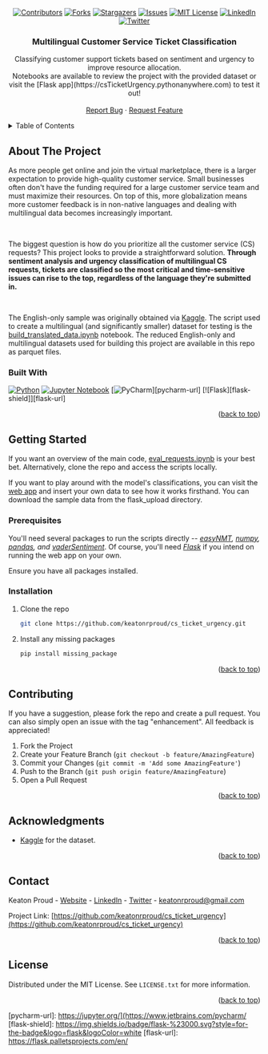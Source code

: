 <a name="readme-top"></a>

<!-- PROJECT SHIELDS -->
<div align="center">
  
[![Contributors][contributors-shield]][contributors-url]
[![Forks][forks-shield]][forks-url]
[![Stargazers][stars-shield]][stars-url]
[![Issues][issues-shield]][issues-url]
[![MIT License][license-shield]][license-url]
[![LinkedIn][linkedin-shield]][linkedin-url]
[![Twitter][twitter-shield]][twitter-url] 

</div>

<h3 align="center">Multilingual Customer Service Ticket Classification</h3>

  <p align="center">
    Classifying customer support tickets based on sentiment and urgency to improve resource allocation. <br />
    Notebooks are available to review the project with the provided dataset or visit the [Flask app](https://csTicketUrgency.pythonanywhere.com) to test it out!
    <br />
    <br />
    <a href="https://github.com/keatonrproud/cs_ticket_urgency/issues">Report Bug</a>
    ·
    <a href="https://github.com/keatonrproud/cs_ticket_urgency/issues">Request Feature</a>
  </p>
</div>



<!-- TABLE OF CONTENTS -->
<details>
  <summary>Table of Contents</summary>
  <ol>
    <li>
      <a href="#about-the-project">About The Project</a>
      <ul>
        <li><a href="#built-with">Built With</a></li>
      </ul>
    </li>
    <li>
      <a href="#getting-started">Getting Started</a>
      <ul>
        <li><a href="#prerequisites">Prerequisites</a></li>
        <li><a href="#installation">Installation</a></li>
      </ul>
    </li>
    <li><a href="#contributing">Contributing</a></li>
    <li><a href="#license">License</a></li>
    <li><a href="#contact">Contact</a></li>
    <li><a href="#acknowledgments">Acknowledgments</a></li>
  </ol>
</details>



<!-- ABOUT THE PROJECT -->
## About The Project

As more people get online and join the virtual marketplace, there is a larger expectation to provide high-quality customer service. Small businesses often don't have the funding required for a large customer service team and must maximize their resources. On top of this, more globalization means more customer feedback is in non-native languages and dealing with multilingual data becomes increasingly important. 

<br />

The biggest question is how do you prioritize all the customer service (CS) requests? This project looks to provide a straightforward solution. <b>Through sentiment analysis and urgency classification of multilingual CS requests, tickets are classified so the most critical and time-sensitive issues can rise to the top, regardless of the language they're submitted in. </b>

<br />

The English-only sample was originally obtained via [Kaggle](https://www.kaggle.com/datasets/thoughtvector/customer-support-on-twitter). The script used to create a multilingual (and significantly smaller) dataset for testing is the [build_translated_data.ipynb](https://github.com/keatonrproud/cs_ticket_urgency/blob/main/build_translated_data.ipynb) notebook. The reduced English-only and multilingual datasets used for building this project are available in this repo as parquet files.

### Built With

[![Python][python-shield]][python-url]
[![Jupyter Notebook][jupyter-shield]][jupyter-url]
[![PyCharm][pycharm-shield]][pycharm-url]
[![Flask][flask-shield]][flask-url]

<p align="right">(<a href="#readme-top">back to top</a>)</p>


<!-- GETTING STARTED -->
## Getting Started

If you want an overview of the main code, [eval_requests.ipynb](https://github.com/keatonrproud/cs_ticket_urgency/blob/main/eval_requests.ipynb) is your best bet. 
Alternatively, clone the repo and access the scripts locally.

If you want to play around with the model's classifications, you can visit the [web app](https://csticketurgency.pythonanywhere.com) and insert your own data to see how it works firsthand. You can download the sample data from the flask_upload directory.

### Prerequisites

You'll need several packages to run the scripts directly -- _[easyNMT](https://github.com/UKPLab/EasyNMT), [numpy](https://numpy.org/), [pandas](https://pandas.pydata.org/), and [vaderSentiment](https://github.com/cjhutto/vaderSentiment)_. Of course, you'll need _[Flask](https://flask.palletsprojects.com/en/)_ if you intend on running the web app on your own.

Ensure you have all packages installed. 

### Installation

1. Clone the repo
   ```sh
   git clone https://github.com/keatonrproud/cs_ticket_urgency.git
   ```
2. Install any missing packages
   ```sh
   pip install missing_package
   ```


<p align="right">(<a href="#readme-top">back to top</a>)</p>


<!-- CONTRIBUTING -->
## Contributing

If you have a suggestion, please fork the repo and create a pull request. You can also simply open an issue with the tag "enhancement". All feedback is appreciated!

1. Fork the Project
2. Create your Feature Branch (`git checkout -b feature/AmazingFeature`)
3. Commit your Changes (`git commit -m 'Add some AmazingFeature'`)
4. Push to the Branch (`git push origin feature/AmazingFeature`)
5. Open a Pull Request

<p align="right">(<a href="#readme-top">back to top</a>)</p>



<!-- ACKNOWLEDGMENTS -->
## Acknowledgments

* [Kaggle](tps://www.kaggle.com/datasets/thoughtvector/customer-support-on-twitter) for the dataset.


<p align="right">(<a href="#readme-top">back to top</a>)</p>



<!-- CONTACT -->
## Contact

Keaton Proud - [Website](https://keatonrproud.github.io) - [LinkedIn](https://linkedin.com/in/keatonrproud) - [Twitter](https://twitter.com/keatonrproud) - keatonrproud@gmail.com

Project Link: [https://github.com/keatonrproud/cs_ticket_urgency](https://github.com/keatonrproud/cs_ticket_urgency)

<p align="right">(<a href="#readme-top">back to top</a>)</p>



<!-- LICENSE -->
## License

Distributed under the MIT License. See `LICENSE.txt` for more information.

<p align="right">(<a href="#readme-top">back to top</a>)</p>


<!-- LINKS & IMAGES -->
[contributors-shield]: https://img.shields.io/github/contributors/keatonrproud/cs_ticket_urgency.svg?style=for-the-badge
[contributors-url]: https://github.com/keatonrproud/cs_ticket_urgency/graphs/contributors
[forks-shield]: https://img.shields.io/github/forks/keatonrproud/cs_ticket_urgency.svg?style=for-the-badge
[forks-url]: https://github.com/keatonrproud/cs_ticket_urgency/network/members
[stars-shield]: https://img.shields.io/github/stars/keatonrproud/cs_ticket_urgency.svg?style=for-the-badge
[stars-url]: https://github.com/keatonrproud/cs_ticket_urgency/stargazers
[issues-shield]: https://img.shields.io/github/issues/keatonrproud/cs_ticket_urgency.svg?style=for-the-badge
[issues-url]: https://github.com/keatonrproud/cs_ticket_urgency/issues
[license-shield]: https://img.shields.io/github/license/keatonrproud/cs_ticket_urgency.svg?style=for-the-badge
[license-url]: https://github.com/keatonrproud/cs_ticket_urgency/blob/main/license
[linkedin-shield]: https://img.shields.io/badge/linkedin-%230077B5.svg?style=for-the-badge&logo=linkedin&logoColor=white
[linkedin-url]: https://linkedin.com/in/keatonrproud
[twitter-shield]: https://img.shields.io/badge/Twitter-%231DA1F2.svg?style=for-the-badge&logo=Twitter&logoColor=white
[twitter-url]: https://twitter.com/keatonrproud
[python-shield]: https://img.shields.io/badge/python-3670A0?style=for-the-badge&logo=python&logoColor=ffdd54
[python-url]: https://python.org/
[jupyter-shield]: https://img.shields.io/badge/jupyter-%23FA0F00.svg?style=for-the-badge&logo=jupyter&logoColor=white
[jupyter-url]: https://jupyter.org/
[pycharm-shield]: https://img.shields.io/badge/pycharm-143?style=for-the-badge&logo=pycharm&logoColor=black&color=black&labelColor=green
[pycharm-url]: https://jupyter.org/](https://www.jetbrains.com/pycharm/
[flask-shield]: https://img.shields.io/badge/flask-%23000.svg?style=for-the-badge&logo=flask&logoColor=white
[flask-url]: https://flask.palletsprojects.com/en/
